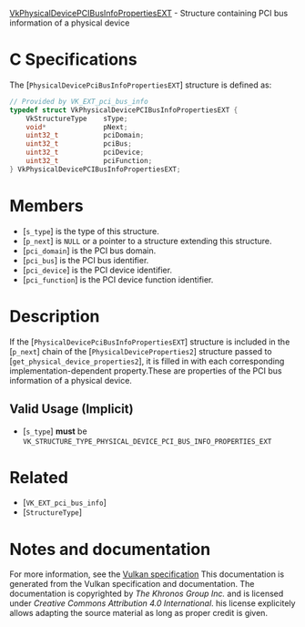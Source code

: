 [VkPhysicalDevicePCIBusInfoPropertiesEXT](https://www.khronos.org/registry/vulkan/specs/1.3-extensions/man/html/VkPhysicalDevicePCIBusInfoPropertiesEXT.html) - Structure containing PCI bus information of a physical device

# C Specifications
The [`PhysicalDevicePciBusInfoPropertiesEXT`] structure is defined as:
```c
// Provided by VK_EXT_pci_bus_info
typedef struct VkPhysicalDevicePCIBusInfoPropertiesEXT {
    VkStructureType    sType;
    void*              pNext;
    uint32_t           pciDomain;
    uint32_t           pciBus;
    uint32_t           pciDevice;
    uint32_t           pciFunction;
} VkPhysicalDevicePCIBusInfoPropertiesEXT;
```

# Members
- [`s_type`] is the type of this structure.
- [`p_next`] is `NULL` or a pointer to a structure extending this structure.
- [`pci_domain`] is the PCI bus domain.
- [`pci_bus`] is the PCI bus identifier.
- [`pci_device`] is the PCI device identifier.
- [`pci_function`] is the PCI device function identifier.

# Description
If the [`PhysicalDevicePciBusInfoPropertiesEXT`] structure is included in the [`p_next`] chain of the
[`PhysicalDeviceProperties2`] structure passed to
[`get_physical_device_properties2`], it is filled in with each
corresponding implementation-dependent property.These are properties of the PCI bus information of a physical device.
## Valid Usage (Implicit)
-  [`s_type`] **must**  be `VK_STRUCTURE_TYPE_PHYSICAL_DEVICE_PCI_BUS_INFO_PROPERTIES_EXT`

# Related
- [`VK_EXT_pci_bus_info`]
- [`StructureType`]

# Notes and documentation
For more information, see the [Vulkan specification](https://www.khronos.org/registry/vulkan/specs/1.3-extensions/html/vkspec.html)
This documentation is generated from the Vulkan specification and documentation.
The documentation is copyrighted by *The Khronos Group Inc.* and is licensed under *Creative Commons Attribution 4.0 International*.
his license explicitely allows adapting the source material as long as proper credit is given.
        